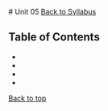 #<a id="top"></a> Unit 05
[Back to Syllabus](https://github.com/PdxCodeGuild/IntroToProgramming#top)

## Table of Contents
- []()
- []()
- []()
- []()

[Back to top](#top)
